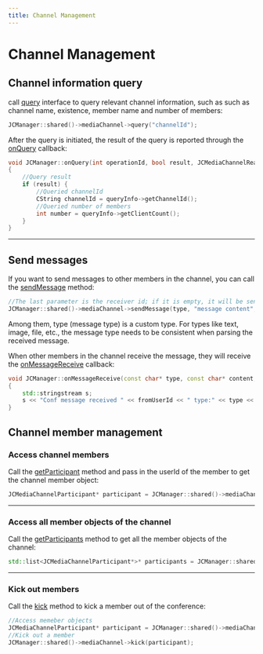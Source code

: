 ```yaml
---
title: Channel Management
---
```

# Channel Management

## Channel information query

call
[query](https://developer.juphoon.com/portal/reference/V2.1/windows/C++/html/class_j_c_media_channel.html#af7ccf465a6ddb05aa4ff22f5f61eab10)
interface to query relevant channel information, such as such as channel
name, existence, member name and number of members:

``````cpp
JCManager::shared()->mediaChannel->query("channelId");
``````

After the query is initiated, the result of the query is reported
through the
[onQuery](https://developer.juphoon.com/portal/reference/V2.1/windows/C++/html/class_j_c_media_channel_callback.html#a864db3251f12affc38f7c95c7fdccab1)
callback:

``````cpp
void JCManager::onQuery(int operationId, bool result, JCMediaChannelReason reason, JCMediaChannelQueryInfo* queryInfo)
{
    //Query result
    if (result) {
        //Queried channelId
        CString channelId = queryInfo->getChannelId();
        //Queried number of members
        int number = queryInfo->getClientCount();
    }
}
``````

-----

## Send messages

If you want to send messages to other members in the channel, you can
call the
[sendMessage](https://developer.juphoon.com/portal/reference/V2.1/windows/C++/html/class_j_c_media_channel.html#aa67711141ad0883ad8f2dce0ea631b48)
method:

``````cpp
//The last parameter is the receiver id; if it is empty, it will be sent to all members in the channel
JCManager::shared()->mediaChannel->sendMessage(type, "message content", NULL);
``````

Among them, type (message type) is a custom type. For types like text,
image, file, etc., the message type needs to be consistent when parsing
the received message.

When other members in the channel receive the message, they will receive
the
[onMessageReceive](https://developer.juphoon.com/portal/reference/V2.1/windows/C++/html/class_j_c_media_channel_callback.html#a6f6b72922ebc576d94f55dc153b1209d)
callback:

``````cpp
void JCManager::onMessageReceive(const char* type, const char* content, const char* fromUserId)
{
    std::stringstream s;
    s << "Conf message received " << fromUserId << " type:" << type << " content:" << JCTool::Utf8ToGB2312(content);
}
``````

## Channel member management

### Access channel members

Call the
[getParticipant](https://developer.juphoon.com/portal/reference/V2.1/windows/C++/html/class_j_c_media_channel.html#a0fd6477db77a60df91fa615b814ac796)
method and pass in the userId of the member to get the channel member
object:

``````cpp
JCMediaChannelParticipant* participant = JCManager::shared()->mediaChannel->getParticipant(userId);
``````

-----

### Access all member objects of the channel

Call the
[getParticipants](https://developer.juphoon.com/portal/reference/V2.1/windows/C++/html/class_j_c_media_channel.html#a3baccb9d05486fb20ff8d206284f609e)
method to get all the member objects of the channel:

``````cpp
std::list<JCMediaChannelParticipant*>* participants = JCManager::shared()->mediaChannel->getParticipants();
``````

-----

### Kick out members

Call the
[kick](https://developer.juphoon.com/portal/reference/V2.1/windows/C++/html/class_j_c_media_channel.html#aa5ee1e5334beb9ca63a8dc7110aaf6c0)
method to kick a member out of the conference:

``````cpp
//Access memeber objects
JCMediaChannelParticipant* participant = JCManager::shared()->mediaChannel->getParticipant(userId);
//Kick out a member
JCManager::shared()->mediaChannel->kick(participant);
``````
